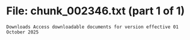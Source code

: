 ﻿# File: chunk_002346.txt (part 1 of 1)
```
Downloads Access downloadable documents for version effective 01 October 2025
```

